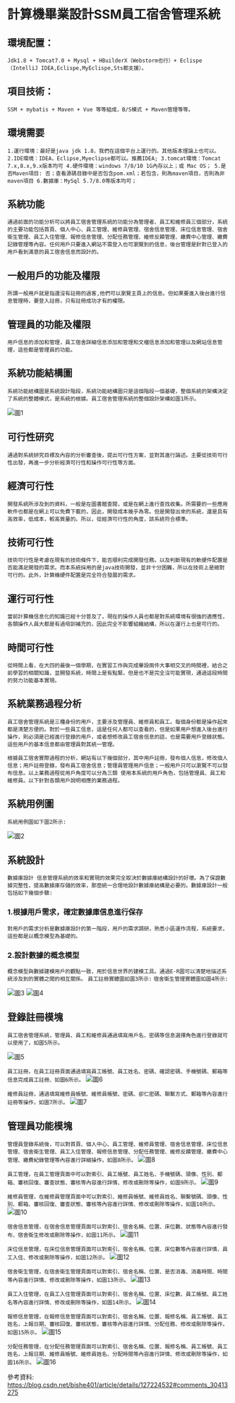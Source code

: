 # 計算機畢業設計SSM員工宿舍管理系統

## 環境配置：
`Jdk1.8 + Tomcat7.0 + Mysql + HBuilderX（Webstorm也行）+ Eclispe（IntelliJ IDEA,Eclispe,MyEclispe,Sts都支援）。`

## 項目技術：
`SSM + mybatis + Maven + Vue 等等組成，B/S模式 + Maven管理等等。`

## 環境需要
`1.運行環境：最好是java jdk 1.8，我們在這個平台上運行的。其他版本理論上也可以。 2.IDE環境：IDEA，Eclipse,Myeclipse都可以。推薦IDEA; 3.tomcat環境：Tomcat 7.x,8.x,9.x版本均可 4.硬件環境：windows 7/8/10 1G內存以上；或 Mac OS； 5.是否Maven項目: 否；查看源碼目錄中是否包含pom.xml；若包含，則為maven項目，否則為非maven項目 6.數據庫：MySql 5.7/8.0等版本均可；`

## 系統功能
`通過前面的功能分析可以將員工宿舍管理系統的功能分為管理者、員工和維修員三個部分，系統的主要功能包括首頁、個人中心、員工管理、維修員管理、宿舍信息管理、床位信息管理、宿舍衛生管理、員工入住管理、報修信息管理、分配任務管理、維修反饋管理、繳費中心管理、繳費記錄管理等內容。任何用戶只要進入網站不需登入也可瀏覽到的信息，後台管理是針對已登入的用戶看到滿意的員工宿舍信息而設計的。`

## 一般用戶的功能及權限
`所謂一般用戶就是指還沒有註冊的過客,他們可以瀏覽主頁上的信息。但如果要進入後台進行信息管理時，要登入註冊，只有註冊成功才有的權限。`

## 管理員的功能及權限
`用戶信息的添加和管理，員工宿舍詳細信息添加和管理和文檔信息添加和管理以及網站信息管理，這些都是管理員的功能。`

## 系統功能結構圖
`系統功能結構圖是系統設計階段，系統功能結構圖只是這個階段一個基礎，整個系統的架構決定了系統的整體模式，是系統的根據。員工宿舍管理系統的整個設計架構如圖1所示。`

![圖1](https://img-blog.csdnimg.cn/e6738054ec8a4cf9822e44afe1350d25.png)

## 可行性研究
`通過對系統研究目標及內容的分析審查後，提出可行性方案，並對其進行論述。主要從技術可行性出發，再進一步分析經濟可行性和操作可行性等方面。`

## 經濟可行性
`開發系統所涉及到的資料，一般是在圖書館查閱，或是在網上進行查找收集。所需要的一些應用軟件也都是在網上可以免費下載的，因此，開發成本幾乎為零。但是開發出來的系統，還是具有高效率，低成本，較高質量的。所以，從經濟可行性的角度，該系統符合標準。`

## 技術可行性
`技術可行性是考慮在現有的技術條件下，能否順利完成開發任務。以及判斷現有的軟硬件配置是否能滿足開發的需求。而本系統採用的是java技術開發，並非十分困難，所以在技術上是絕對可行的。此外，計算機硬件配置是完全符合發展的需求。`

## 運行可行性
`當前計算機信息化的知識已經十分普及了，現在的操作人員也都是對系統環境有很強的適應性，各類操作人員大都是有過培訓補充的，因此完全不影響組織結構，所以在運行上也是可行的。`

## 時間可行性
`從時間上看，在大四的最後一個學期，在實習工作與完成畢設兩件大事相交叉的時間裡，結合之前學習的相關知識，並開發系統，時間上是有點緊，但是也不是完全沒可能實現，通過這段時間的努力功能基本實現。`

## 系統業務過程分析
`員工宿舍管理系統是三種身份的用戶，主要涉及管理員、維修員和員工。每個身份都是操作起來都是清楚方便的。對於一些員工信息，這是任何人都可以查看的，但是如果用戶想進入後台進行操作，則必須是已經進行登錄的用戶，或者想修改員工宿舍信息的話，也是需要用戶登錄狀態。這些用戶的基本信息都由管理員對其統一管理。`

`根據員工宿舍實際過程的分析，網站有以下幾個部分，其中用戶註冊，發布個人信息，修改個人信息；用戶註冊登錄，發布員工宿舍信息；管理員管理用戶信息；一般用戶只可以瀏覽不可以發布信息。以上業務過程從用戶角度可以分為三類 使用本系統的用戶角色，包括管理員、員工和維修員。以下針對各類用戶說明相應的業務過程。`

## 系統用例圖
`系統用例圖如下圖2所示:`

![圖2](https://img-blog.csdnimg.cn/8e0eb55e295d4caead126457d21c2030.png)

## 系統設計
`數據庫設計
信息管理系統的效率和實現的效果完全取決於數據庫結構設計的好壞。為了保證數據完整性，提高數據庫存儲的效率，那麼統一合理地設計數據庫結構是必要的。數據庫設計一般包括如下幾個步驟:`

### 1.根據用戶需求，確定數據庫信息進行保存
`對用戶的需求分析是數據庫設計的第一階段，用戶的需求調研，熟悉小區運作流程，系統要求，這些都是以概念模型為基礎的。`

### 2.設計數據的概念模型
`概念模型與數據建模用戶的觀點一致，用於信息世界的建模工具。通過E-R圖可以清楚地描述系統涉及到的實體之間的相互關係。`
`員工註冊實體圖如圖3所示:`
`宿舍衛生管理實體圖如圖4所示:`

![圖3](https://img-blog.csdnimg.cn/abff1f553ddb4927aa1961c88714bdd5.png)
![圖4](https://img-blog.csdnimg.cn/a03da6d8aa49473b82fc0ab318c19037.png)

## 登錄註冊模塊
`員工宿舍管理系統，管理員、員工和維修員通過填寫用戶名、密碼等信息選擇角色進行登錄就可以使用了，如圖5所示。`

![圖5](https://img-blog.csdnimg.cn/af4d447be1db43e38c3d1c8a02919264.png)

`員工註冊，在員工註冊頁面通過填寫員工帳號、員工姓名、密碼、確認密碼、手機號碼、郵箱等信息完成員工註冊、如圖6所示。`
![圖6](https://img-blog.csdnimg.cn/38d78036b13d4fb3a33e9ab0945f9767.png)

`維修員註冊，通過填寫維修員帳號、維修員帳號、密碼、卻仁密碼、聯繫方式、郵箱等內容進行註冊等操作，如圖7所示。`
![圖7](https://img-blog.csdnimg.cn/173333822da743bc8319841ef78ef024.png)

## 管理員功能模塊
`管理員登錄系統後，可以對首頁、個人中心、員工管理、維修員管理、宿舍信息管理、床位信息管理、宿舍衛生管理、員工入住管理、報修信息管理、分配任務管理、維修反饋管理、繳費中心管理、繳費紀錄管理等內容進行詳細操作，如圖8所示。`
![圖8](https://img-blog.csdnimg.cn/e81edb8d415c47feb1016ba7f61ba175.png)

`員工管理，在員工管理頁面中可以對索引、員工帳號、員工姓名、手機號碼、頭像、性別、郵箱、審核回復、審查狀態、審核等內容進行詳情、修改或刪除等操作，如圖9所示。`
![圖9](https://img-blog.csdnimg.cn/df9d00eea906402ca73d097f18cd7ddc.png)

`維修員管理，在維修員管理頁面中可以對索引、維修員帳號、維修員姓名、聯繫號碼、頭像、性別、郵箱、審核回復、審查狀態、審核等內容進行詳情、修改或刪除等操作，如圖10所示。`
![圖10](https://img-blog.csdnimg.cn/8b6a95f70d654cfba06bf7de896d39f0.png)

`宿舍信息管理，在宿舍信息管理頁面可以對索引、宿舍名稱、位置、床位數、狀態等內容進行發布、宿舍衛生修改或刪除等操作，如圖11所示。`
![圖11](https://img-blog.csdnimg.cn/b086d312916e41a88e07cc21bad1c7a5.png)

`床位信息管理，在床位信息管理頁面可以對索引、宿舍名稱、位置、床位數等內容進行詳情、員工入住、修改或刪除等操作，如圖12所示。`
![圖12](https://img-blog.csdnimg.cn/de81d106855e4a67bbfebdc951da3c51.png)

`宿舍衛生管理，在宿舍衛生管理頁面可以對索引、宿舍名稱、位置、是否消毒、消毒時間、時間等內容進行詳情、修改或刪除等操作，如圖13所示。`
![圖13](https://img-blog.csdnimg.cn/456ea7cd2e5f4c3493b9e4213d1b2f9f.png)

`員工入住管理，在員工入住管理頁面可以對索引、宿舍名稱、位置、床位數、員工帳號、員工姓名等內容進行詳情、修改或刪除等操作，如圖14所示。`
![圖14](https://img-blog.csdnimg.cn/06f71d78b62746ff9ff36e162bf7e123.png)

`報修信息管理，在報修信息管理頁面可以對索引、宿舍名稱、位置、報修名稱、員工帳號、員工姓名，上報日期、審核回復、審核狀態，審核等內容進行詳情、分配任務、修改或刪除等操作，如圖15所示。`
![圖15](https://img-blog.csdnimg.cn/de891f347b59419fba8f0f377a7bb7b6.png)

`分配任務管理，在分配任務管理頁面可以對索引、宿舍名稱、位置、報修名稱、員工帳號、員工姓名，上報日期、維修員帳號、維修員姓名、分配時間等內容進行詳情、修改或刪除等操作，如圖16所示。`
![圖16](https://img-blog.csdnimg.cn/0061530335314f63974dc57c6d8539ea.png)


參考資料:
https://blog.csdn.net/bishe401/article/details/127224532#comments_30413275
